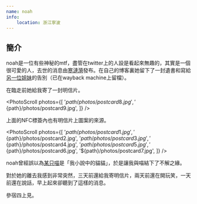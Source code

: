 ```yaml
---
name: noah
info:
    location: 浙江寧波
---
```


## 簡介

noah是一位有些神秘的mtf，盡管在twitter上的人設是看起來無趣的，其實是一個很可愛的人，去世的消息由[寒漣漪](https://twitter.com/HANLIANYI520/status/1613697897203367938)發布。在自己的博客裏她留下了一封遺書和寫給[另一位姐妹](https://one-among.us/Anilovr)的告別（已在wayback machine上留檔）。

在臨走前她給我寄了一封明信片。

<PhotoScroll photos={[
    '${path}/photos/postcard8.jpg',
    '${path}/photos/postcard9.jpg',
]} />

上面的NFC標簽內也有明信片上圖案的來源。

<PhotoScroll photos={[
    '${path}/photos/postcard1.jpg',
    '${path}/photos/postcard2.jpg',
    '${path}/photos/postcard3.jpg',
    '${path}/photos/postcard4.jpg',
    '${path}/photos/postcard5.jpg',
    '${path}/photos/postcard6.jpg',
    '${path}/photos/postcard7.jpg',
]} />

noah曾經誤以為[某只喵](https://one-among.us/MiocardMeow)是「我小說中的貓貓」，於是讓我與喵結下了不解之緣。

對於她的離去我感到非常突然，三天前還給我寄明信片，兩天前還在開玩笑，一天前還在說話，早上起來卻聽到了這樣的消息。

參宿四上見。

